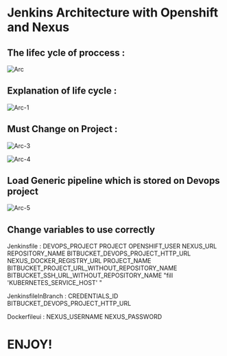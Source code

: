 # Jenkins Architecture with Openshift and Nexus

## The lifec ycle of proccess : 

![Arc](https://github.com/mustafaglr/Jenkins-Architecture-with-Openshift-And-Nexus/blob/master/images/arcforgithub-1.jpg)

## Explanation of life cycle : 

![Arc-1](https://github.com/mustafaglr/Jenkins-Architecture-with-Openshift-And-Nexus/blob/master/images/arcforgithub-2.jpg)

## Must Change on Project : 

![Arc-3](https://github.com/mustafaglr/Jenkins-Architecture-with-Openshift-And-Nexus/blob/master/images/arcforgithub-3.jpg)

![Arc-4](https://github.com/mustafaglr/Jenkins-Architecture-with-Openshift-And-Nexus/blob/master/images/arcforgithub-4.jpg)

## Load Generic pipeline which is stored on Devops project

![Arc-5](https://github.com/mustafaglr/Jenkins-Architecture-with-Openshift-And-Nexus/blob/master/images/arcforgithub-5.jpg)

## Change variables to use correctly

Jenkinsfile : 
  DEVOPS_PROJECT
  PROJECT
  OPENSHIFT_USER
  NEXUS_URL
  REPOSITORY_NAME
  BITBUCKET_DEVOPS_PROJECT_HTTP_URL
  NEXUS_DOCKER_REGISTRY_URL
  PROJECT_NAME
  BITBUCKET_PROJECT_URL_WITHOUT_REPOSITORY_NAME
  BITBUCKET_SSH_URL_WITHOUT_REPOSITORY_NAME
  "fill 'KUBERNETES_SERVICE_HOST' "

JenkinsfileInBranch :
  CREDENTIALS_ID
  BITBUCKET_DEVOPS_PROJECT_HTTP_URL
  
Dockerfileui :
  NEXUS_USERNAME
  NEXUS_PASSWORD


# ENJOY!

